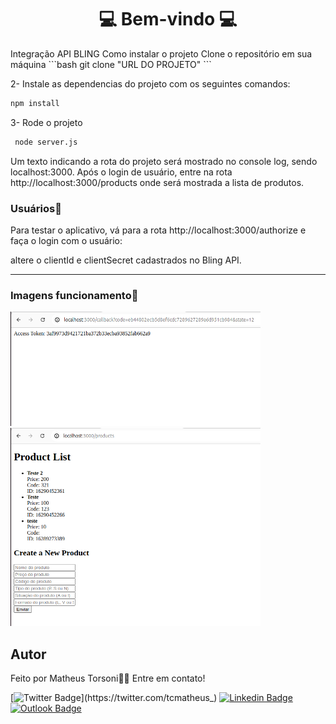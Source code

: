 
<center> <h1>💻 Bem-vindo 💻</h1> </center>
Integração API BLING
Como instalar o projeto
Clone o repositório em sua máquina
 ```bash
   git clone "URL DO PROJETO"
   ```

2- Instale as  dependencias do projeto com os seguintes comandos:

   ```bash
   npm install
   ```

3- Rode o projeto

   ```bash
    node server.js
   ```

Um texto indicando a rota do projeto será mostrado no console log, sendo localhost:3000. Após o login de usuário, entre na rota http://localhost:3000/products onde será mostrada a lista de produtos.

<h3>Usuários📌</h3>
Para testar o aplicativo, vá para a rota http://localhost:3000/authorize e faça o login com o usuário:

altere o clientId e clientSecret cadastrados no Bling API.


--------------------

<h3> Imagens funcionamento📌</h3>

<img src="imagens/imageLogin.png" width="400px;" alt=""/>
<img src="imagens/imageProduct.png" width="400px;" alt=""/>



## Autor

Feito por Matheus Torsoni👋🏽 Entre em contato!

[![Twitter Badge](https://img.shields.io/badge/-@tcmatheus-1ca0f1?style=flat-square&labelColor=1ca0f1&logo=twitter&logoColor=white&link=https://twitter.com/tcmatheus_)](https://twitter.com/tcmatheus_) [![Linkedin Badge](https://img.shields.io/badge/-Matheus-Torsoni?style=flat-square&logo=Linkedin&logoColor=white&link=https://www.linkedin.com/in/matheus-torsoni-b33957156/)](https://www.linkedin.com/in/matheus-torsoni-b33957156/) 
[![Outlook Badge](https://img.shields.io/badge/matheus_tcampos@hotmail.com-c14438?style=flat-square&logo=outlook&logoColor=white&link=mailto:matheus_tcampos@hotmail.com)](matheus_tcampos@hotmail.com)
